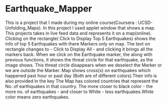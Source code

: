# Earthquake_Mapper
This is a project that I made during my online course(Coursera : UCSD-Unfolding_Maps). In this project I used applet window that shows a map.
This projects takes in live feed data and represents it on a map(online).
Clicking on the rectangle( Click to Display Top 5 Earthquakes) shows the info of top 5 Earthquakes with there Markers only on map. The text on rectangle changes to - Click to Display All - and clicking it brings all the markers back. 
When we click on the Earthquake marker, the along with previous functions, it shows the threat  circle for that earthquake, as the image shows. This threat circle disappears when we deselect the Marker or we are outside the Marker.
Map shows cross(x) on earthquakes which happened past hour or past day (Both are of different colors).Their info is also provided in the key
 The Map has colored countries that represent the No. of earthquakes in that country.
The more closer to black color - the more no. of earthquakes - and closer to  White - less earthquakes.White color means zero earthquakes.
